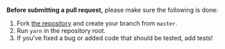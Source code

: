 **Before submitting a pull request,** please make sure the following is done:

1. Fork [the repository](https://github.com/gactjs/store) and create your branch from `master`.
2. Run `yarn` in the repository root.
3. If you've fixed a bug or added code that should be tested, add tests!
